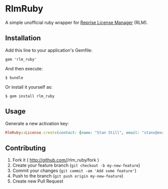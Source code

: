 # RlmRuby

A simple unofficial ruby wrapper for [Reprise License Manager](http://www.reprisesoftware.com/index.php]) (RLM).

## Installation

Add this line to your application's Gemfile:

    gem 'rlm_ruby'

And then execute:

    $ bundle

Or install it yourself as:

    $ gem install rlm_ruby

## Usage

Generate a new activation key:
```ruby
RlmRuby::License.create(contact: {name: "Stan Still", email: "stans@example.com", phone: "012-345-6789"}, products: { "1" => 30, "2" => 100, "3" => 1 })
```

## Contributing

1. Fork it ( http://github.com/<my-github-username>/rlm_ruby/fork )
2. Create your feature branch (`git checkout -b my-new-feature`)
3. Commit your changes (`git commit -am 'Add some feature'`)
4. Push to the branch (`git push origin my-new-feature`)
5. Create new Pull Request
